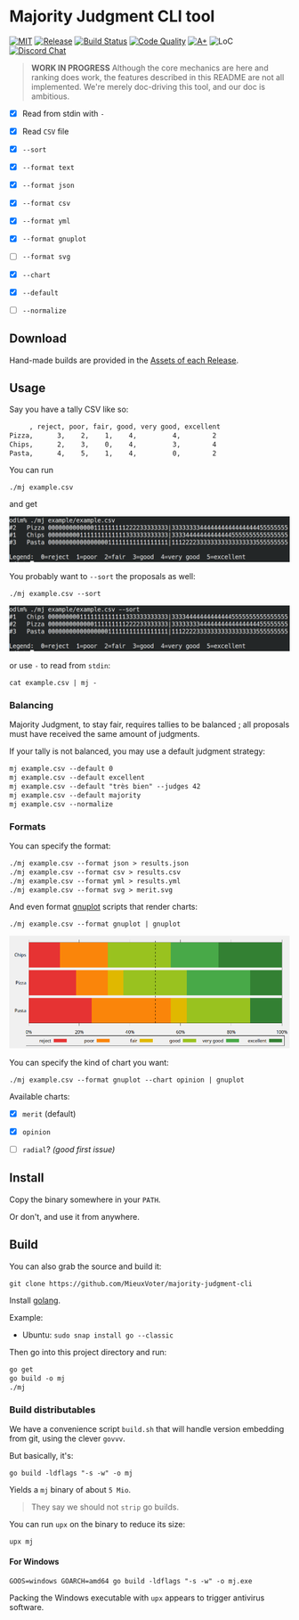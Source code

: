 # Majority Judgment CLI tool

[![MIT](https://img.shields.io/github/license/MieuxVoter/majority-judgment-cli?style=for-the-badge)](LICENSE)
[![Release](https://img.shields.io/github/v/release/MieuxVoter/majority-judgment-cli?include_prereleases&style=for-the-badge)](https://github.com/MieuxVoter/majority-judgment-cli/releases)
[![Build Status](https://img.shields.io/github/workflow/status/MieuxVoter/majority-judgment-cli/Go?style=for-the-badge)](https://github.com/MieuxVoter/majority-judgment-cli/actions/workflows/go.yml)
[![Code Quality](https://img.shields.io/codefactor/grade/github/MieuxVoter/majority-judgment-cli?style=for-the-badge)](https://www.codefactor.io/repository/github/mieuxvoter/majority-judgment-cli)
[![A+](https://img.shields.io/badge/go%20report-A+-brightgreen.svg?style=for-the-badge)](https://goreportcard.com/report/github.com/mieuxvoter/majority-judgment-cli)
![LoC](https://img.shields.io/tokei/lines/github/MieuxVoter/majority-judgment-cli?style=for-the-badge)
[![Discord Chat](https://img.shields.io/discord/705322981102190593.svg?style=for-the-badge)](https://discord.gg/rAAQG9S)

> **WORK IN PROGRESS**
> Although the core mechanics are here and ranking does work,
> the features described in this README are not all implemented.
> We're merely doc-driving this tool, and our doc is ambitious.

- [x] Read from stdin with `-`
- [x] Read `CSV` file
- [x] `--sort`
- [x] `--format text`
- [x] `--format json`
- [x] `--format csv`
- [x] `--format yml`
- [x] `--format gnuplot`
- [ ] `--format svg`
- [x] `--chart`
- [x] `--default`
- [ ] `--normalize`


## Download

Hand-made builds are provided in the [Assets of each Release](https://github.com/MieuxVoter/majority-judgment-cli/releases).


## Usage

Say you have a tally CSV like so:

	     , reject, poor, fair, good, very good, excellent
	Pizza,      3,    2,    1,    4,         4,        2
	Chips,      2,    3,    0,    4,         3,        4
	Pasta,      4,    5,    1,    4,         0,        2

You can run

    ./mj example.csv

and get

![Output of the command ; merit profiles are drawn in ASCII Art](example/screenshot.png)

You probably want to `--sort` the proposals as well:

    ./mj example.csv --sort

![Output of the command ; the same but with sorted proposals](example/screenshot_sorted.png)

or use `-` to read from `stdin`:

    cat example.csv | mj -


### Balancing

Majority Judgment, to stay fair, requires tallies to be balanced ; all proposals must have received the same amount of judgments.

If your tally is not balanced, you may use a default judgment strategy:

    mj example.csv --default 0
    mj example.csv --default excellent
    mj example.csv --default "très bien" --judges 42
    mj example.csv --default majority
    mj example.csv --normalize


### Formats

You can specify the format:

    ./mj example.csv --format json > results.json
    ./mj example.csv --format csv > results.csv
    ./mj example.csv --format yml > results.yml
    ./mj example.csv --format svg > merit.svg

And even format [gnuplot](http://www.gnuplot.info/) scripts that render charts:

    ./mj example.csv --format gnuplot | gnuplot

![Linear merit profiles okf the proposals of a poll](example/screenshot_merit.png)

You can specify the kind of chart you want:

    ./mj example.csv --format gnuplot --chart opinion | gnuplot

Available charts:
- [x] `merit` (default)
- [x] `opinion`
- [ ] `radial`? _(good first issue)_


## Install

Copy the binary somewhere in your `PATH`.

Or don't, and use it from anywhere.


## Build

You can also grab the source and build it:

    git clone https://github.com/MieuxVoter/majority-judgment-cli

Install [golang](https://golang.org/doc/install).

Example:
- Ubuntu: `sudo snap install go --classic`

Then go into this project directory and run:

    go get
    go build -o mj
    ./mj


### Build distributables

We have a convenience script `build.sh` that will handle version embedding from git,
using the clever `govvv`.

But basically, it's:

    go build -ldflags "-s -w" -o mj

Yields a `mj` binary of about `5 Mio`.

> They say we should not `strip` go builds.

You can run `upx` on the binary to reduce its size:

    upx mj


#### For Windows

    GOOS=windows GOARCH=amd64 go build -ldflags "-s -w" -o mj.exe

Packing the Windows executable with `upx` appears to trigger antivirus software.


